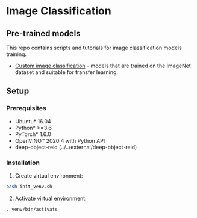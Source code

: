# Image Classification

## Pre-trained models

This repo contains scripts and tutorials for image classification models training.

* [Custom image classification](model_templates/custom-classification/readme.md) - models that are trained on the ImageNet dataset and suitable for transfer learning.

## Setup

### Prerequisites

* Ubuntu\* 16.04
* Python\* >=3.6
* PyTorch\* 1.6.0
* OpenVINO™ 2020.4 with Python API
* deep-object-reid (../../external/deep-object-reid)

### Installation

1. Create virtual environment:
```bash
bash init_venv.sh
```

2. Activate virtual environment:
```bash
. venv/bin/activate
```
